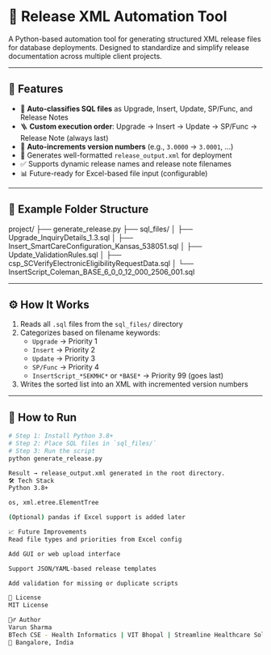 # 🧰 Release XML Automation Tool

A Python-based automation tool for generating structured XML release files for database deployments. Designed to standardize and simplify release documentation across multiple client projects.

---

## 🚀 Features

- 🔄 **Auto-classifies SQL files** as Upgrade, Insert, Update, SP/Func, and Release Notes
- 🪜 **Custom execution order**: Upgrade → Insert → Update → SP/Func → Release Note (always last)
- 🔢 **Auto-increments version numbers** (e.g., `3.0000` → `3.0001`, ...)
- 📝 Generates well-formatted `release_output.xml` for deployment
- ✅ Supports dynamic release names and release note filenames
- 📊 Future-ready for Excel-based file input (configurable)

---

## 📂 Example Folder Structure

project/
├── generate_release.py
├── sql_files/
│ ├── Upgrade_InquiryDetails_1.3.sql
│ ├── Insert_SmartCareConfiguration_Kansas_538051.sql
│ ├── Update_ValidationRules.sql
│ ├── csp_SCVerifyElectronicEligibilityRequestData.sql
│ └── InsertScript_Coleman_BASE_6_0_0_12_000_2506_001.sql


---

## ⚙️ How It Works

1. Reads all `.sql` files from the `sql_files/` directory
2. Categorizes based on filename keywords:
   - `Upgrade` → Priority 1
   - `Insert` → Priority 2
   - `Update` → Priority 3
   - `SP/Func` → Priority 4
   - `InsertScript_*SEKMHC*` or `*BASE*` → Priority 99 (goes last)
3. Writes the sorted list into an XML with incremented version numbers

---

## 🧪 How to Run

```bash
# Step 1: Install Python 3.8+
# Step 2: Place SQL files in `sql_files/`
# Step 3: Run the script
python generate_release.py

Result → release_output.xml generated in the root directory.
🛠️ Tech Stack
Python 3.8+

os, xml.etree.ElementTree

(Optional) pandas if Excel support is added later

📈 Future Improvements
Read file types and priorities from Excel config

Add GUI or web upload interface

Support JSON/YAML-based release templates

Add validation for missing or duplicate scripts

📄 License
MIT License

🙋‍♂️ Author
Varun Sharma
BTech CSE - Health Informatics | VIT Bhopal | Streamline Healthcare Solutions
📍 Bangalore, India

